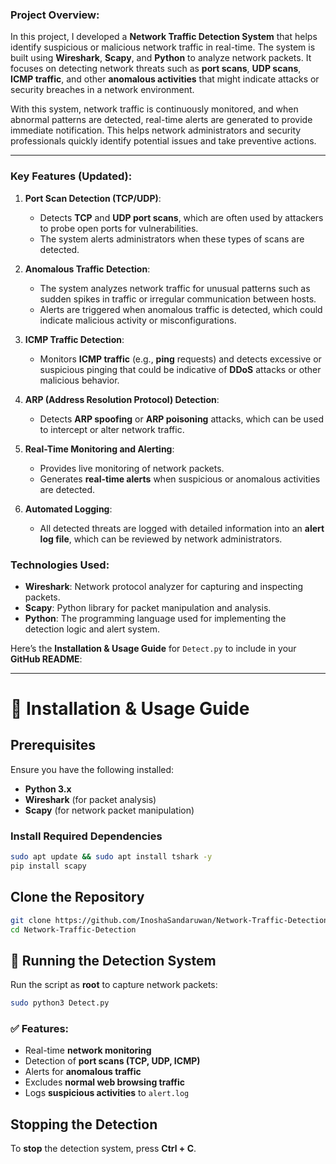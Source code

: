 ### **Project Overview:**

In this project, I developed a **Network Traffic Detection System** that helps identify suspicious or malicious network traffic in real-time. The system is built using **Wireshark**, **Scapy**, and **Python** to analyze network packets. It focuses on detecting network threats such as **port scans**, **UDP scans**, **ICMP traffic**, and other **anomalous activities** that might indicate attacks or security breaches in a network environment.

With this system, network traffic is continuously monitored, and when abnormal patterns are detected, real-time alerts are generated to provide immediate notification. This helps network administrators and security professionals quickly identify potential issues and take preventive actions.

---

### **Key Features (Updated):**

1. **Port Scan Detection (TCP/UDP)**:
   - Detects **TCP** and **UDP port scans**, which are often used by attackers to probe open ports for vulnerabilities.
   - The system alerts administrators when these types of scans are detected.

2. **Anomalous Traffic Detection**:
   - The system analyzes network traffic for unusual patterns such as sudden spikes in traffic or irregular communication between hosts.
   - Alerts are triggered when anomalous traffic is detected, which could indicate malicious activity or misconfigurations.

3. **ICMP Traffic Detection**:
   - Monitors **ICMP traffic** (e.g., **ping** requests) and detects excessive or suspicious pinging that could be indicative of **DDoS** attacks or other malicious behavior.

4. **ARP (Address Resolution Protocol) Detection**:
   - Detects **ARP spoofing** or **ARP poisoning** attacks, which can be used to intercept or alter network traffic.

5. **Real-Time Monitoring and Alerting**:
   - Provides live monitoring of network packets.
   - Generates **real-time alerts** when suspicious or anomalous activities are detected.

6. **Automated Logging**:
   - All detected threats are logged with detailed information into an **alert log file**, which can be reviewed by network administrators.


### **Technologies Used:**

- **Wireshark**: Network protocol analyzer for capturing and inspecting packets.
- **Scapy**: Python library for packet manipulation and analysis.
- **Python**: The programming language used for implementing the detection logic and alert system.

Here’s the **Installation & Usage Guide** for `Detect.py` to include in your **GitHub README**:  

---

# 🚀 Installation & Usage Guide  

##  Prerequisites  
Ensure you have the following installed:  
- **Python 3.x**  
- **Wireshark** (for packet analysis)  
- **Scapy** (for network packet manipulation)  

###  Install Required Dependencies  
```bash
sudo apt update && sudo apt install tshark -y
pip install scapy
```

##  Clone the Repository  
```bash
git clone https://github.com/InoshaSandaruwan/Network-Traffic-Detection.git
cd Network-Traffic-Detection
```

## 🚀 Running the Detection System  
Run the script as **root** to capture network packets:  
```bash
sudo python3 Detect.py
```

### ✅ Features:  
- Real-time **network monitoring**  
- Detection of **port scans (TCP, UDP, ICMP)**  
- Alerts for **anomalous traffic**  
- Excludes **normal web browsing traffic**  
- Logs **suspicious activities** to `alert.log`  

##  Stopping the Detection  
To **stop** the detection system, press **Ctrl + C**.  

